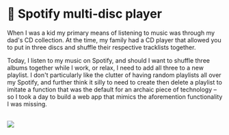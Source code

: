 <h1>💽 Spotify multi-disc player</h1>
<p>When I was a kid my primary means of listening to music was through my dad's CD collection. At the time, my family had a CD player that allowed you to put in three discs and shuffle their respective tracklists together.</p>
<p>Today, I listen to my music on Spotify, and should I want to shuffle three albums together while I work, or relax, I need to add all three to a new playlist. I don't particularly like the clutter of having random playlists all over my Spotify, and further think it silly to need to create then delete a playlist to imitate a function that was the default for an archaic piece of technology – so I took a day to build a web app that mimics the aforemention functionality I was missing.</p>

<br>

<img src="https://raw.githubusercontent.com/gregorycotton/gregorycotton/refs/heads/main/ontology/images/spotify-multi-disc-player/spotify-multi-disc-player-example.gif">
